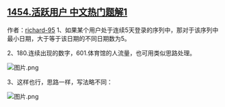 ## [1454.活跃用户 中文热门题解1](https://leetcode.cn/problems/active-users/solutions/100000/can-kao-dai-ma-by-richard-95-25)

作者：[richard-95](https://leetcode.cn/u/richard-95)
1、如果某个用户处于连续5天登录的序列中，那对于该序列中最小日期，大于等于该日期的不同日期数为5。
2、180.连续出现的数字，601.体育馆的人流量，也可用类似思路处理。
![图片.png](https://pic.leetcode-cn.com/f5694c2acc02bd4216310510aa0bb9a23b6096559b5902934c8c00682a1d2ed0-%E5%9B%BE%E7%89%87.png)
3、这样也行，思路一样，写法略不同：
![图片.png](https://pic.leetcode-cn.com/8d5f505f825ca271633048ac84267d1cb31cac096babc1b20f34b5c8908c1e00-%E5%9B%BE%E7%89%87.png)




